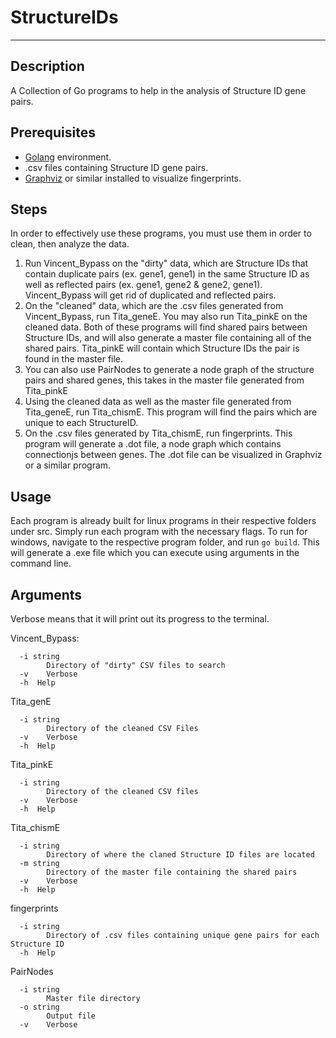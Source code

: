# StructureIDs
---

## Description
A Collection of Go programs to help in the analysis of Structure ID gene pairs. 

## Prerequisites 
- [Golang](https://go.dev/doc/install) environment.
- .csv files containing Structure ID gene pairs.
- [Graphviz](https://graphviz.org/download/) or similar installed to visualize fingerprints.

## Steps
In order to effectively use these programs, you must use them in order to clean, then analyze the data. 

1. Run Vincent_Bypass on the "dirty" data, which are Structure IDs that contain duplicate pairs (ex. gene1, gene1) in the same Structure ID as well as reflected pairs (ex. gene1, gene2 & gene2, gene1). Vincent_Bypass will get rid of duplicated and reflected pairs. 
2. On the "cleaned" data, which are the .csv files generated from Vincent_Bypass, run Tita_geneE. You may also run Tita_pinkE on the cleaned data. Both of these programs will find shared pairs between Structure IDs, and will also generate a master file containing all of the shared pairs. Tita_pinkE will contain which Structure IDs the pair is found in the master file.
3. You can also use PairNodes to generate a node graph of the structure pairs and shared genes, this takes in the master file generated from Tita_pinkE
4. Using the cleaned data as well as the master file generated from Tita_geneE, run Tita_chismE. This program will find the pairs which are unique to each StructureID.
5. On the .csv files generated by Tita_chismE, run fingerprints. This program will generate a .dot file, a node graph which contains connectionjs between genes. The .dot file can be visualized in Graphviz or a similar program.

## Usage
Each program is already built for linux programs in their respective folders under src. Simply run each program with the necessary flags. To run for windows, navigate to the respective program folder, and run ```go build```. This will generate a .exe file which you can execute using arguments in the command line. 

## Arguments 
Verbose means that it will print out its progress to the terminal. 

Vincent_Bypass:
```
  -i string
    	Directory of "dirty" CSV files to search
  -v	Verbose
  -h  Help
```

Tita_genE
```
  -i string
    	Directory of the cleaned CSV Files
  -v	Verbose
  -h  Help
```

Tita_pinkE
```
  -i string
    	Directory of the cleaned CSV files
  -v	Verbose
  -h  Help
```

Tita_chismE
```
  -i string
    	Directory of where the claned Structure ID files are located
  -m string
    	Directory of the master file containing the shared pairs
  -v	Verbose
  -h  Help
```

fingerprints
```
  -i string
    	Directory of .csv files containing unique gene pairs for each Structure ID
  -h  Help
```

PairNodes
```
  -i string
    	Master file directory
  -o string
    	Output file
  -v	Verbose

```

























